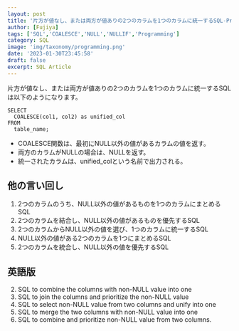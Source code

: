 ```yaml
---
layout: post
title: '片方が値なし、または両方が値ありの2つのカラムを1つのカラムに統一するSQL-Programming'
author: [Fujiya]
tags: ['SQL','COALESCE','NULL','NULLIF','Programming']
category: SQL
image: 'img/taxonomy/programming.png'
date: '2023-01-30T23:45:58'
draft: false
excerpt: SQL Article
---
```


片方が値なし、または両方が値ありの2つのカラムを1つのカラムに統一するSQLは以下のようになります。

```sql:title=SQL
SELECT
  COALESCE(col1, col2) as unified_col
FROM
  table_name;
```

- COALESCE関数は、最初にNULL以外の値があるカラムの値を返す。
- 両方のカラムがNULLの場合は、NULLを返す。
- 統一されたカラムは、unified_colという名前で出力される。

## 他の言い回し

1. 2つのカラムのうち、NULL以外の値があるものを1つのカラムにまとめるSQL
1. 2つのカラムを結合し、NULL以外の値があるものを優先するSQL
1. 2つのカラムからNULL以外の値を選び、1つのカラムに統一するSQL
1. NULL以外の値がある2つのカラムを1つにまとめるSQL
1. 2つのカラムを統合し、NULL以外の値を優先するSQL

## 英語版

2. SQL to combine the columns with non-NULL value into one
3. SQL to join the columns and prioritize the non-NULL value
4. SQL to select non-NULL value from two columns and unify into one
5. SQL to merge the two columns with non-NULL value into one
6. SQL to combine and prioritize non-NULL value from two columns.